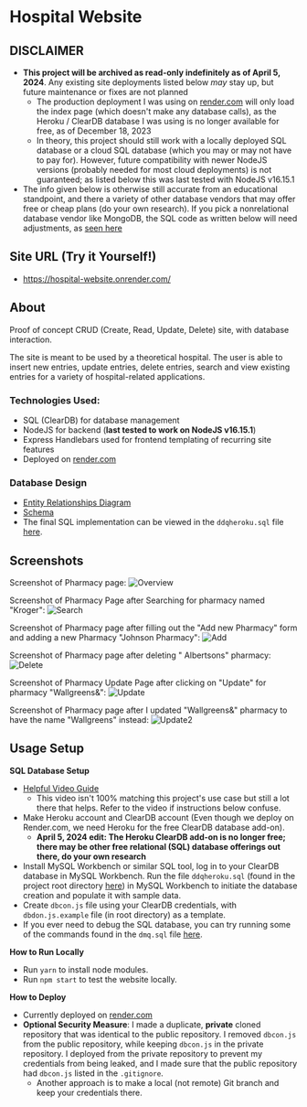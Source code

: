 # Hospital Website

## DISCLAIMER
- **This project will be archived as read-only indefinitely as of April 5, 2024**. Any existing site deployments listed below *may* stay up, but future maintenance or fixes are not planned
  - The production deployment I was using on [render.com](https://hospital-website.onrender.com/) will only load the index page (which doesn't make any database calls), as the Heroku / ClearDB database I was using is no longer available for free, as of December 18, 2023
  - In theory, this project should still work with a locally deployed SQL database or a cloud SQL database (which you may or may not have to pay for). However, future compatibility with newer NodeJS versions (probably needed for most cloud deployments) is not guaranteed; as listed below this was last tested with NodeJS v16.15.1
- The info given below is otherwise still accurate from an educational standpoint, and there a variety of other database vendors that may offer free or cheap plans (do your own research). If you pick a nonrelational database vendor like MongoDB, the SQL code as written below will need adjustments, as [seen here](https://web.engr.oregonstate.edu/~hessro/teaching/cs493-sp22#Using-MongoDB-to-Store-API-Data)

## Site URL (Try it Yourself!)
- https://hospital-website.onrender.com/

## About

Proof of concept CRUD (Create, Read, Update, Delete) site, with database interaction.

The site is meant to be used by a theoretical hospital. The user is able to insert new entries, update entries, delete entries, search and view existing entries for a variety of hospital-related applications.

### Technologies Used:

- SQL (ClearDB) for database management
- NodeJS for backend (**last tested to work on NodeJS v16.15.1**)
- Express Handlebars used for frontend templating of recurring site features
- Deployed on [render.com](https://render.com/)

### Database Design

- [Entity Relationships Diagram](https://i.ibb.co/HFznKKY/erd.png)
- [Schema](https://i.ibb.co/z6M2f8p/schema.png)
- The final SQL implementation can be viewed in the `ddqheroku.sql` file [here](https://github.com/solderq35/hospital-website/blob/renderbranch/ddqheroku.sql).

## Screenshots

Screenshot of Pharmacy page:
![Overview](https://i.ibb.co/pwt08vx/pharmacy.png)

Screenshot of Pharmacy Page after Searching for pharmacy named "Kroger":
![Search](https://i.ibb.co/jZPzR26/pharmacysearch.png)

Screenshot of Pharmacy page after filling out the "Add new Pharmacy" form and adding a new Pharmacy "Johnson Pharmacy": ![Add](https://i.ibb.co/VMbPDWD/pharmacyadd.png)

Screenshot of Pharmacy page after deleting " Albertsons" pharmacy:
![Delete](https://i.ibb.co/10j9dGJ/deletepharmacy.png)

Screenshot of Pharmacy Update Page after clicking on "Update" for pharmacy "Wallgreens&":
![Update](https://i.ibb.co/6gJhyPh/updatepharmacy.png)

Screenshot of Pharmacy page after I updated "Wallgreens&" pharmacy to have the name "Wallgreens" instead:
![Update2](https://i.ibb.co/9sNZrwC/updatepharmacy2.png)

## Usage Setup

**SQL Database Setup**

- [Helpful Video Guide](https://youtu.be/ZZp0VIjTsbM)
  - This video isn't 100% matching this project's use case but still a lot there that helps. Refer to the video if instructions below confuse.
- Make Heroku account and ClearDB account (Even though we deploy on Render.com, we need Heroku for the free ClearDB database add-on).
  - **April 5, 2024 edit: The Heroku ClearDB add-on is no longer free; there may be other free relational (SQL) database offerings out there, do your own research**
- Install MySQL Workbench or similar SQL tool, log in to your ClearDB database in MySQL Workbench. Run the file `ddqheroku.sql` (found in the project root directory [here](https://github.com/solderq35/hospital-website/blob/renderbranch/ddqheroku.sql)) in MySQL Workbench to initiate the database creation and populate it with sample data.
- Create `dbcon.js` file using your ClearDB credentials, with `dbdon.js.example` file (in root directory) as a template.
- If you ever need to debug the SQL database, you can try running some of the commands found in the `dmq.sql` file [here](https://github.com/solderq35/hospital-website/blob/renderbranch/dmq.sql).

**How to Run Locally**

- Run `yarn` to install node modules.
- Run `npm start` to test the website locally.

**How to Deploy**

- Currently deployed on [render.com](https://render.com/)
- **Optional Security Measure**: I made a duplicate, **private** cloned repository that was identical to the public repository. I removed `dbcon.js` from the public repository, while keeping `dbcon.js` in the private repository. I deployed from the private repository to prevent my credentials from being leaked, and I made sure that the public repository had `dbcon.js` listed in the `.gitignore`.
  - Another approach is to make a local (not remote) Git branch and keep your credentials there.
